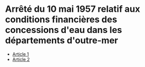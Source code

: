 # Arrêté du 10 mai 1957 relatif aux conditions financières des concessions d'eau dans les départements d'outre-mer

- [Article 1](article-1.md)
- [Article 2](article-2.md)
